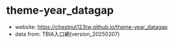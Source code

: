 # theme-year_datagap

* website: https://chestnut123tw.github.io/theme-year_datagap
* data from: TBIA入口網(version_20250207)
